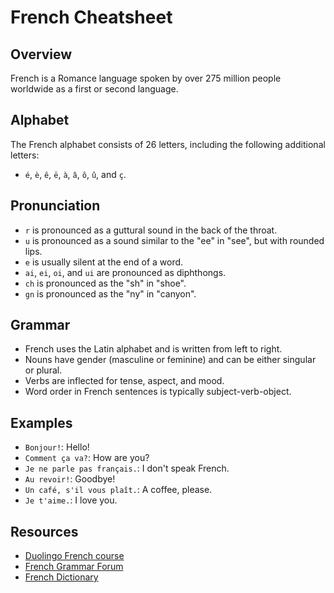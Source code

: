 # French Cheatsheet

## Overview
French is a Romance language spoken by over 275 million people worldwide as a first or second language.

## Alphabet
The French alphabet consists of 26 letters, including the following additional letters:
- `é`, `è`, `ê`, `ë`, `à`, `â`, `ô`, `û`, and `ç`.

## Pronunciation
- `r` is pronounced as a guttural sound in the back of the throat.
- `u` is pronounced as a sound similar to the "ee" in "see", but with rounded lips.
- `e` is usually silent at the end of a word.
- `ai`, `ei`, `oi`, and `ui` are pronounced as diphthongs.
- `ch` is pronounced as the "sh" in "shoe".
- `gn` is pronounced as the "ny" in "canyon".

## Grammar
- French uses the Latin alphabet and is written from left to right.
- Nouns have gender (masculine or feminine) and can be either singular or plural.
- Verbs are inflected for tense, aspect, and mood.
- Word order in French sentences is typically subject-verb-object.

## Examples
- `Bonjour!`: Hello!
- `Comment ça va?`: How are you?
- `Je ne parle pas français.`: I don't speak French.
- `Au revoir!`: Goodbye!
- `Un café, s'il vous plaît.`: A coffee, please.
- `Je t'aime.`: I love you.

## Resources
- [Duolingo French course](https://www.duolingo.com/course/fr/en/Learn-French)
- [French Grammar Forum](https://www.frenchlanguageguide.com/french/grammar/)
- [French Dictionary](https://www.larousse.fr/dictionnaires/francais)